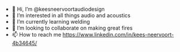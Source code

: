- 👋 Hi, I’m @keesneervoortaudiodesign
- 👀 I’m interested in all things audio and acoustics
- 🌱 I’m currently learning welding
- 💞️ I’m looking to collaborate on making great fires
- 📫 How to reach me https://www.linkedin.com/in/kees-neervoort-4b34645/

<!---
keesneervoortaudiodesign/keesneervoortaudiodesign is a ✨ special ✨ repository because its `README.md` (this file) appears on your GitHub profile.
You can click the Preview link to take a look at your changes.
--->
